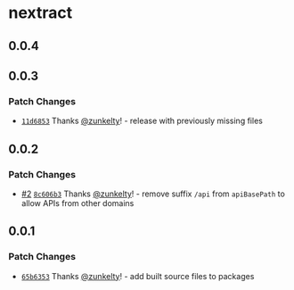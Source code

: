 # nextract

## 0.0.4

## 0.0.3

### Patch Changes

- [`11d6853`](https://github.com/nextractjs/nextractjs/commit/11d68533e66b8a143ec1a1efd97282c5de3c7e0d) Thanks [@zunkelty](https://github.com/zunkelty)! - release with previously missing files

## 0.0.2

### Patch Changes

- [#2](https://github.com/nextractjs/nextractjs/pull/2) [`8c606b3`](https://github.com/nextractjs/nextractjs/commit/8c606b3f44b19c203ca70f65d2c85f959b002579) Thanks [@zunkelty](https://github.com/zunkelty)! - remove suffix `/api` from `apiBasePath` to allow APIs from other domains

## 0.0.1

### Patch Changes

- [`65b6353`](https://github.com/nextractjs/nextractjs/commit/65b63538434f65f839207b2063bb5d03e4049ee6) Thanks [@zunkelty](https://github.com/zunkelty)! - add built source files to packages
